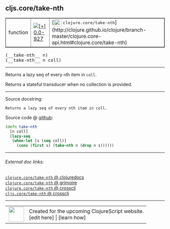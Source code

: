 ## cljs.core/take-nth



 <table border="1">
<tr>
<td>function</td>
<td><a href="https://github.com/cljsinfo/cljs-api-docs/tree/0.0-927"><img valign="middle" alt="[+] 0.0-927" title="Added in 0.0-927" src="https://img.shields.io/badge/+-0.0--927-lightgrey.svg"></a> </td>
<td>
[<img height="24px" valign="middle" src="http://i.imgur.com/1GjPKvB.png"> <samp>clojure.core/take-nth</samp>](http://clojure.github.io/clojure/branch-master/clojure.core-api.html#clojure.core/take-nth)
</td>
</tr>
</table>


 <samp>
(__take-nth__ n)<br>
</samp>
 <samp>
(__take-nth__ n coll)<br>
</samp>

---

Returns a lazy seq of every `n`th item in `coll`.

Returns a stateful transducer when no collection is provided.



---




Source docstring:

```
Returns a lazy seq of every nth item in coll.
```


Source code @ [github](https://github.com/clojure/clojurescript/blob/r1933/src/cljs/cljs/core.cljs#L6426-L6431):

```clj
(defn take-nth
  [n coll]
  (lazy-seq
   (when-let [s (seq coll)]
     (cons (first s) (take-nth n (drop n s))))))
```

<!--
Repo - tag - source tree - lines:

 <pre>
clojurescript @ r1933
└── src
    └── cljs
        └── cljs
            └── <ins>[core.cljs:6426-6431](https://github.com/clojure/clojurescript/blob/r1933/src/cljs/cljs/core.cljs#L6426-L6431)</ins>
</pre>

-->

---



###### External doc links:

[`clojure.core/take-nth` @ clojuredocs](http://clojuredocs.org/clojure.core/take-nth)<br>
[`clojure.core/take-nth` @ grimoire](http://conj.io/store/v1/org.clojure/clojure/1.7.0-beta3/clj/clojure.core/take-nth/)<br>
[`clojure.core/take-nth` @ crossclj](http://crossclj.info/fun/clojure.core/take-nth.html)<br>
[`cljs.core/take-nth` @ crossclj](http://crossclj.info/fun/cljs.core.cljs/take-nth.html)<br>

---

 <table>
<tr><td>
<img valign="middle" align="right" width="48px" src="http://i.imgur.com/Hi20huC.png">
</td><td>
Created for the upcoming ClojureScript website.<br>
[edit here] | [learn how]
</td></tr></table>

[edit here]:https://github.com/cljsinfo/cljs-api-docs/blob/master/cljsdoc/cljs.core/take-nth.cljsdoc
[learn how]:https://github.com/cljsinfo/cljs-api-docs/wiki/cljsdoc-files

<!--

This information was too distracting to show to readers, but I'll leave it
commented here since it is helpful to:

- pretty-print the data used to generate this document
- and show how to retrieve that data



The API data for this symbol:

```clj
{:description "Returns a lazy seq of every `n`th item in `coll`.\n\nReturns a stateful transducer when no collection is provided.",
 :ns "cljs.core",
 :name "take-nth",
 :signature ["[n]" "[n coll]"],
 :history [["+" "0.0-927"]],
 :type "function",
 :full-name-encode "cljs.core/take-nth",
 :source {:code "(defn take-nth\n  [n coll]\n  (lazy-seq\n   (when-let [s (seq coll)]\n     (cons (first s) (take-nth n (drop n s))))))",
          :title "Source code",
          :repo "clojurescript",
          :tag "r1933",
          :filename "src/cljs/cljs/core.cljs",
          :lines [6426 6431]},
 :full-name "cljs.core/take-nth",
 :clj-symbol "clojure.core/take-nth",
 :docstring "Returns a lazy seq of every nth item in coll."}

```

Retrieve the API data for this symbol:

```clj
;; from Clojure REPL
(require '[clojure.edn :as edn])
(-> (slurp "https://raw.githubusercontent.com/cljsinfo/cljs-api-docs/catalog/cljs-api.edn")
    (edn/read-string)
    (get-in [:symbols "cljs.core/take-nth"]))
```

-->
